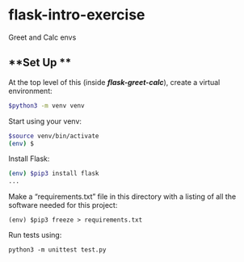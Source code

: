# flask-intro-exercise
Greet and Calc envs

## **Set Up **

At the top level of this (inside ***flask-greet-calc***), create a virtual environment:

```bash
$python3 -m venv venv
```

Start using your venv:

```bash
$source venv/bin/activate
(env) $

```

Install Flask:

```bash
(env) $pip3 install flask
...

```

Make a “requirements.txt” file in this directory with a listing of all the software needed for this project:
```
(env) $pip3 freeze > requirements.txt
```

Run tests using:
```
python3 -m unittest test.py
```